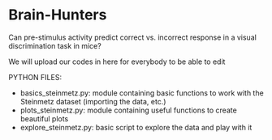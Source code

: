 # Brain-Hunters
Can pre-stimulus activity predict correct vs. incorrect response in a visual discrimination task in mice?

We will upload our codes in here for everybody to be able to edit  

PYTHON FILES:
  - basics_steinmetz.py: module containing basic functions to work with the Steinmetz dataset (importing the data, etc.)
  - plots_steinmetz.py: module containing useful functions to create beautiful plots
  - explore_steinmetz.py: basic script to explore the data and play with it
